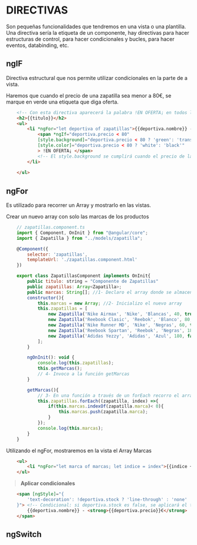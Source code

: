 # DIRECTIVAS
Son pequeñas funcionalidades que tendremos en una vista o una plantilla. Una directiva sería la etiqueta de un componente, hay directivas para hacer estructuras de control, para hacer condicionales y bucles, para hacer eventos, databinding, etc.

## **ngIF**
Directiva estructural que nos permite utilizar condicionales en la parte de a vista.

Haremos que cuando el precio de una zapatilla sea menor a 80€, se marque en verde una etiqueta que diga oferta.

```html
    <!-- Con esta directiva aparecerá la palabra !EN OFERTA¡ en todos los productos que tengan un precio menor a 80 -->
    <h2>{{titulo}}</h2>
    <ul>
        <li *ngFor="let deportiva of zapatillas">{{deportiva.nombre}} - <strong>{{deportiva.precio}}€</strong>
            <span *ngIf="deportiva.precio < 80"
            [style.background]="deportiva.precio < 80 ? 'green': 'transparent'"
            [style.color]="deportiva.precio < 80 ? 'white': 'black'"
            > !EN OFERTA¡ </span>
            <!-- El style.background se cumplirá cuando el precio de la zapatilla sea menor a 80, en caso contrario será transparente -->
        </li>
        
    </ul>
```

## ngFor
Es utilizado para recorrer un Array y mostrarlo en las vistas.

Crear un nuevo array con solo las marcas de los productos
```javascript
    // zapatillas.component.ts
    import { Component, OnInit } from "@angular/core";
    import { Zapatilla } from "../models/zapatilla";

    @Component({
        selector: 'zapatillas',
        templateUrl: './zapatillas.component.html'
    })

    export class ZapatillasComponent implements OnInit{
        public titulo: string = "Componente de Zapatillas"
        public zapatillas: Array<Zapatilla>;
        public marcas: String[]; //1- Declaro el array donde se almacenará
        constructor(){
            this.marcas = new Array; //2- Inicializo el nuevo array
            this.zapatillas = [
                new Zapatilla('Nike Airmax', 'Nike', 'Blancas', 40, true),
                new Zapatilla('Reebook Clasic', 'Reebok', 'Blanco', 80, true),
                new Zapatilla('Nike Runner MD', 'Nike', 'Negras', 60, true),
                new Zapatilla('Reebook Spartan', 'Reebok', 'Negras', 180, false),
                new Zapatilla('Adidas Yezzy', 'Adidas', 'Azul', 180, false)
            ];
        }

        ngOnInit(): void {
            console.log(this.zapatillas);
            this.getMarcas(); 
            // 4- Invoco a la función getMarcas
        }

        getMarcas(){
            // 3- En una función a través de un forEach recorro el array zapatilla y saco todas la información dentro de la propiedad "marca", con el indexOf valido que no esten repetidas las marcas y con el push ingreso los valores al Array Marcas
            this.zapatillas.forEach((zapatilla, index) =>{
                if(this.marcas.indexOf(zapatilla.marca)< 0){
                    this.marcas.push(zapatilla.marca);
                }
            });
            console.log(this.marcas);
        }
    }

```

Utilizando el ngFor, mostraremos en la vista el Array Marcas

```html
    <ul>
        <li *ngFor="let marca of marcas; let indice = index">{{indice + "-"+marca}}</li>
    </ul>
```
> **Aplicar condicionales**
```html
    <span [ngStyle]="{
        'text-decoration': !deportiva.stock ? 'line-through' : 'none'
    }"> <!-- Condicional: si deportiva.stock es false, se aplicará el tachado sobre el producto, en caso que sea verdadero no pasará nada -->
        {{deportiva.nombre}} - <strong>{{deportiva.precio}}€</strong>
    </span>
```

## ngSwitch